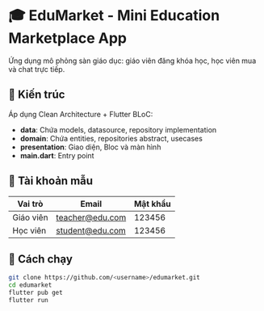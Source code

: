 # 🎓 EduMarket - Mini Education Marketplace App

Ứng dụng mô phỏng sàn giáo dục: giáo viên đăng khóa học, học viên mua và chat trực tiếp.

## 🧱 Kiến trúc
Áp dụng Clean Architecture + Flutter BLoC:
- **data**: Chứa models, datasource, repository implementation
- **domain**: Chứa entities, repositories abstract, usecases
- **presentation**: Giao diện, Bloc và màn hình
- **main.dart**: Entry point

## 👤 Tài khoản mẫu
| Vai trò | Email | Mật khẩu |
|----------|--------|-----------|
| Giáo viên | teacher@edu.com | 123456 |
| Học viên | student@edu.com | 123456 |

## 🚀 Cách chạy
```bash
git clone https://github.com/<username>/edumarket.git
cd edumarket
flutter pub get
flutter run
